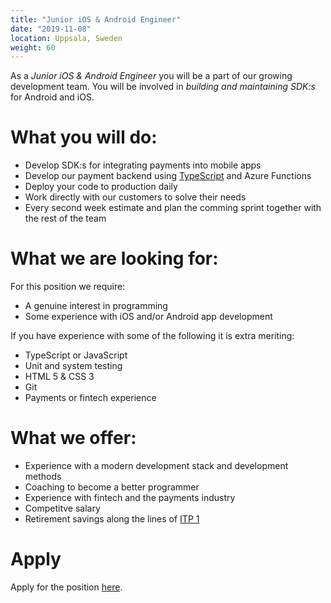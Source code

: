```yaml
---
title: "Junior iOS & Android Engineer"
date: "2019-11-08"
location: Uppsala, Sweden
weight: 60
---
```

As a _Junior iOS & Android Engineer_ you will be a part of our growing development team. You will be involved in _building and maintaining SDK:s_ for Android and iOS.

<!--more-->
# What you will do:

- Develop SDK:s for integrating payments into mobile apps
- Develop our payment backend using [TypeScript](http://typescriptlang.org) and Azure Functions
- Deploy your code to production daily
- Work directly with our customers to solve their needs
- Every second week estimate and plan the comming sprint together with the rest of the team

# What we are looking for:

For this position we require:

- A genuine interest in programming
- Some experience with iOS and/or Android app development

If you have experience with some of the following it is extra meriting:

- TypeScript or JavaScript
- Unit and system testing
- HTML 5 & CSS 3
- Git
- Payments or fintech experience

# What we offer:

- Experience with a modern development stack and development methods
- Coaching to become a better programmer
- Experience with fintech and the payments industry
- Competitve salary
- Retirement savings along the lines of [ITP 1](https://sv.wikipedia.org/wiki/ITP)

# Apply

Apply for the position [here](../apply).
